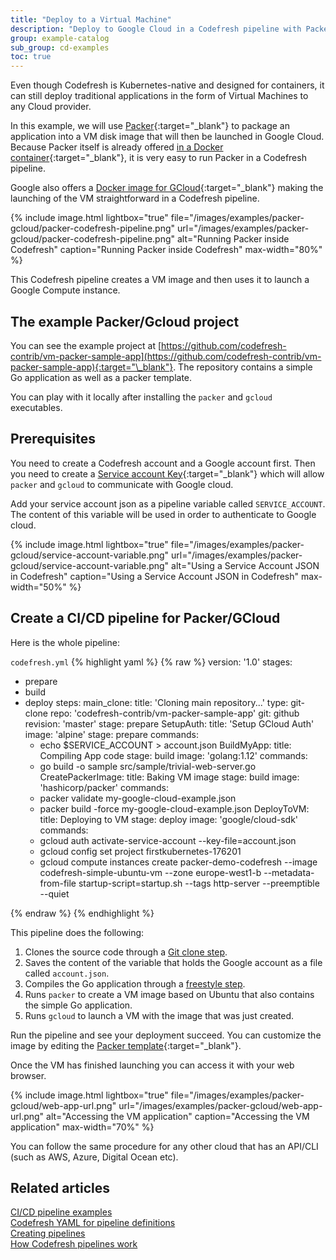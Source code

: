 ```yaml
---
title: "Deploy to a Virtual Machine"
description: "Deploy to Google Cloud in a Codefresh pipeline with Packer"
group: example-catalog
sub_group: cd-examples
toc: true
---
```


Even though Codefresh is Kubernetes-native and designed for containers, it can still deploy traditional applications in the form of Virtual Machines to any Cloud provider.

In this example, we will use [Packer](http://www.packer.io/){:target="\_blank"} to package an application into a VM disk image that will then be launched in Google Cloud.
Because Packer itself is already offered [in a Docker container](https://hub.docker.com/r/hashicorp/packer/){:target="\_blank"}, it is very easy to run Packer in a Codefresh pipeline.

Google also offers a [Docker image for GCloud](https://hub.docker.com/r/google/cloud-sdk/){:target="\_blank"} making the launching of the VM straightforward in a Codefresh pipeline.

 
{% include image.html 
lightbox="true" 
file="/images/examples/packer-gcloud/packer-codefresh-pipeline.png" 
url="/images/examples/packer-gcloud/packer-codefresh-pipeline.png" 
alt="Running Packer inside Codefresh"
caption="Running Packer inside Codefresh"
max-width="80%" 
%}

This Codefresh pipeline creates a VM image and then uses it to launch a Google Compute instance.


## The example Packer/Gcloud project

You can see the example project at [https://github.com/codefresh-contrib/vm-packer-sample-app](https://github.com/codefresh-contrib/vm-packer-sample-app){:target="\_blank"}. The repository contains a simple Go application as well as a packer template.

You can play with it locally after installing the `packer` and `gcloud` executables. 

## Prerequisites

You need to create a Codefresh account and a Google account first. Then you need to create a [Service account Key](https://cloud.google.com/iam/docs/creating-managing-service-account-keys){:target="\_blank"} which will allow `packer` and `gcloud` to communicate with Google cloud.


Add your service account json as a pipeline variable called `SERVICE_ACCOUNT`. The content of this variable will be used
in order to authenticate to Google cloud.

{% include image.html 
lightbox="true" 
file="/images/examples/packer-gcloud/service-account-variable.png" 
url="/images/examples/packer-gcloud/service-account-variable.png" 
alt="Using a Service Account JSON in Codefresh"
caption="Using a Service Account JSON in Codefresh"
max-width="50%" 
%}

## Create a CI/CD pipeline for Packer/GCloud

Here is the whole pipeline:

 `codefresh.yml`
{% highlight yaml %}
{% raw %}
version: '1.0'
stages:
  - prepare
  - build
  - deploy
steps:
  main_clone:
    title: 'Cloning main repository...'
    type: git-clone
    repo: 'codefresh-contrib/vm-packer-sample-app'
    git: github
    revision: 'master'
    stage: prepare
  SetupAuth:
    title: 'Setup GCloud Auth'
    image: 'alpine'
    stage: prepare
    commands:
      - echo $SERVICE_ACCOUNT > account.json
  BuildMyApp:
    title: Compiling App code
    stage: build
    image: 'golang:1.12'
    commands:
      - go build -o sample src/sample/trivial-web-server.go   
  CreatePackerImage:
    title: Baking VM image
    stage: build
    image: 'hashicorp/packer'
    commands:
      - packer validate my-google-cloud-example.json
      - packer build -force my-google-cloud-example.json
  DeployToVM:
    title: Deploying to VM
    stage: deploy
    image: 'google/cloud-sdk'
    commands:
      - gcloud auth activate-service-account --key-file=account.json
      - gcloud config set project firstkubernetes-176201
      - gcloud compute instances create packer-demo-codefresh --image codefresh-simple-ubuntu-vm --zone europe-west1-b --metadata-from-file startup-script=startup.sh --tags http-server --preemptible --quiet

{% endraw %}
{% endhighlight %}

This pipeline does the following:

1. Clones the source code through a [Git clone step]({{site.baseurl}}/docs/pipelines/steps/git-clone/).
1. Saves the content of the variable that holds the Google account as a file called `account.json`.
1. Compiles the Go application through a [freestyle step]({{site.baseurl}}/docs/pipelines/steps/freestyle/).
1. Runs `packer` to create a VM image based on Ubuntu that also contains the simple Go application.
1. Runs `gcloud` to launch a VM with the image that was just created.


Run the pipeline and see your deployment succeed. You can customize the image by editing the [Packer template](https://github.com/codefresh-contrib/vm-packer-sample-app/blob/master/my-google-cloud-example.json){:target="\_blank"}.

Once the VM has finished launching you can access it with your web browser.

{% include image.html 
lightbox="true" 
file="/images/examples/packer-gcloud/web-app-url.png" 
url="/images/examples/packer-gcloud/web-app-url.png" 
alt="Accessing the VM application"
caption="Accessing the VM application"
max-width="70%" 
%}


You can follow the same procedure for any other cloud that has an API/CLI (such as AWS, Azure, Digital Ocean etc).

## Related articles
[CI/CD pipeline examples]({{site.baseurl}}/docs/example-catalog/examples/#cd-examples)  
[Codefresh YAML for pipeline definitions]({{site.baseurl}}/docs/pipelines/what-is-the-codefresh-yaml/)  
[Creating pipelines]({{site.baseurl}}/docs/pipelines/pipelines/)  
[How Codefresh pipelines work]({{site.baseurl}}/docs/pipelines/introduction-to-codefresh-pipelines/)